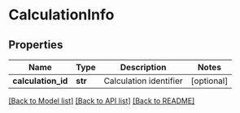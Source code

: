 # CalculationInfo


## Properties
Name | Type | Description | Notes
------------ | ------------- | ------------- | -------------
**calculation_id** | **str** | Calculation identifier | [optional] 

[[Back to Model list]](../README.md#documentation-for-models) [[Back to API list]](../README.md#documentation-for-api-endpoints) [[Back to README]](../README.md)


